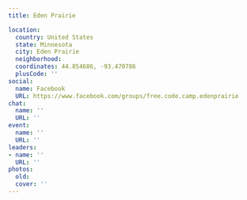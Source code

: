 ```yaml
---
title: Eden Prairie

location:
  country: United States
  state: Minnesota
  city: Eden Prairie
  neighborhood: 
  coordinates: 44.854686, -93.470786
  plusCode: ''
social:
  name: Facebook
  URL: https://www.facebook.com/groups/free.code.camp.edenprairie
chat:
  name: ''
  URL: ''
event:
  name: ''
  URL: ''
leaders:
- name: ''
  URL: ''
photos:
  old: 
  cover: ''
---
```

